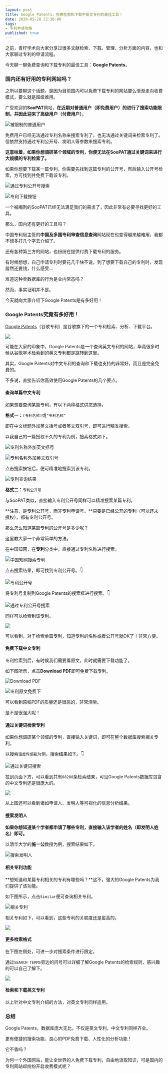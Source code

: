 ```yaml
---
layout: post
title: Google Patents，免费检索和下载中英文专利的最佳工具！
date: 2020-05-28 22:36:00
tags: 
- 专利申请攻略
published: true
---
```


之前，青柠学术向大家分享过很多文献检索、下载、管理、分析方面的内容，也和大家聊过专利的申请流程。

今天聊一聊免费查询和下载专利的最佳工具：**Google Patents**。

### 国内还有好用的专利网站吗？

之所以要聊这个话题，是因为目前国内可以免费下载专利的网站要么渐渐走向收费模式，要么就是超级难用。

广受欢迎的**SooPAT**网站，**在近期对普通用户（即免费用户）的进行了搜索功能限制，并因此迎来了高级用户（付费用户）**。

![被限制的普通用户](https://figurebed-iseex.oss-cn-hangzhou.aliyuncs.com/img/20200527231434.png)

免费用户已经无法通过专利名称来搜索专利了，也无法通过关键词来检索专利了。但依然支持通过专利公开号、发明人等参数来搜索专利。

**这意味着，如果你想调研某个领域的专利，你便无法在SooPAT通过关键词来进行大规模的专利检索了。**

如果你想要下载某一篇专利，你需要先找到这篇专利的公开号，然后输入公开号检索，方可找到并免费下载该专利。

![通过专利公开号搜索](https://figurebed-iseex.oss-cn-hangzhou.aliyuncs.com/img/20200527231815.png)

![专利下载按钮](https://figurebed-iseex.oss-cn-hangzhou.aliyuncs.com/img/20200527231940.png)

一个被阉割的SooPAT已经无法满足我们的需求了，因此非常有必要寻找更好的工具。

那么，国内还有更好的工具吗？

中国专利局主管的**中国及多国专利审查信息查询**网站现在也变得越来越难用，我都不想多打几个字去介绍了。

还有各种第三方的网站，也纷纷在提供付费下载专利的服务。

有时候想想，自己申请专利时要花几千块不说，到了想要下载自己的专利时，发现居然还要钱，什么感受...

难道这种卖数据库的行为是业内常态吗？

然而，事实证明并不是。

今天就向大家介绍下Google Patents是有多好用！

### Google Patents究竟有多好用！

[Google Patents](https://patents.google.com "Google Patents")（谷歌专利）是谷歌旗下的一个专利检索、分析、下载平台。

![](https://figurebed-iseex.oss-cn-hangzhou.aliyuncs.com/img/20200527233303.png)

可能在大家的印象中，Google Patents是一个查询英文专利的网站，毕竟很多时候从谷歌学术检索到的英文专利都是跳转到这里。

其实，Google Patents对中文专利的查询和下载也支持的非常好，而且是完全免费的。

不多说，直接告诉你高效使用Google Patents的几个要点。

#### 查询单篇中文专利

如果想要查询某篇专利，有以下两种格式供您选择。

**格式一：**`(专利名称)`或`"专利名称"`

即在中文标题外加英文括号或者英文双引号，即可进行精准搜索。

以我自己的一篇授权不久的专利为例，搜索格式如下。

![专利名称外加英文括号](https://figurebed-iseex.oss-cn-hangzhou.aliyuncs.com/img/20200527234336.png)

![专利名称外加英文双引号](https://figurebed-iseex.oss-cn-hangzhou.aliyuncs.com/img/20200527234537.png)

点击搜索按钮后，便可精准地搜索到该专利。

![专利查询结果](https://figurebed-iseex.oss-cn-hangzhou.aliyuncs.com/img/20200527234720.png)

**格式二：**`专利公开号`

与SooPAT类似，直接输入专利公开号同样可以精准搜索某篇专利。

**注意，是专利公开号，而非专利申请号。**只要是已经公开的专利（可以还未授权），都有专利公开号。

那么怎么知道某篇专利的公开号是多少呢？

这里教大家一个非常简单的方法。

在中国知网，在**专利**分类中，直接通过专利名称进行搜索。

![中国知网搜索专利](https://figurebed-iseex.oss-cn-hangzhou.aliyuncs.com/img/20200527235232.png)

点击搜索结果，即可找到专利公开号。👇

![专利公开号](https://figurebed-iseex.oss-cn-hangzhou.aliyuncs.com/img/20200527235356.png)

将专利号复制到Google Patents的搜索框进行搜索。👇

![通过专利公开号搜索](https://figurebed-iseex.oss-cn-hangzhou.aliyuncs.com/img/20200527235535.png)

同样可以检索到该专利。

![](https://figurebed-iseex.oss-cn-hangzhou.aliyuncs.com/img/20200527235559.png)

可以看到，对于检索单篇专利，知道专利的名称或者公开号就OK了！非常方便。

#### 免费下载中文专利

专利检索到后，有时候我们需要看原文，此时就需要下载功能了。

如下图所示，点击**Download PDF**即可免费下载专利。

![Download PDF](https://figurebed-iseex.oss-cn-hangzhou.aliyuncs.com/img/20200528000137.png)

![专利原文免费下](https://figurebed-iseex.oss-cn-hangzhou.aliyuncs.com/img/20200528000303.png)

可以看到原稿PDF的质量还是很高的，非常清晰。

是不是很强大呢！

#### 通过关键词检索专利

如果你想调研某个领域的专利，直接输入关键词，即可在整个数据库搜索相关专利。

以搜索`温度传感器`为例，搜索结果如下。👇

![通过关键词搜索](https://figurebed-iseex.oss-cn-hangzhou.aliyuncs.com/img/20200528000858.png)

拉到页面下方，可以看到共有`88288`条检索结果，可见Google Patents数据库包含的中文专利还是很庞大的。

![](https://figurebed-iseex.oss-cn-hangzhou.aliyuncs.com/img/20200528001006.png)

从上图还可以看到诸如申请人、发明人等可视化的信息分析结果。

#### 搜索发明人

**如果你想知道某个学者都申请了哪些专利，直接输入该学者的姓名（即发明人姓名）即可。**

以清华大学的**施一公**教授为例，搜索结果如下。

![搜索发明人](https://figurebed-iseex.oss-cn-hangzhou.aliyuncs.com/img/20200528002128.png)

#### 相关专利功能

**想知道和某篇专利相关的专利有哪些吗？**这不，强大的Google Patents为我们提供了该功能。

如下图所示，点击`Similar`便可查询相关专利。

![相关专利](https://figurebed-iseex.oss-cn-hangzhou.aliyuncs.com/img/20200528001503.png)

相关专利如下，可以看到，这些专利的关联度还是蛮高的。

![](https://figurebed-iseex.oss-cn-hangzhou.aliyuncs.com/img/20200528001541.png)

#### 更多检索格式

在下图左侧处，可进一步对搜索条件进行限定。

通过`SEARCH TERMS`旁边的问号可以详细了解Google Patents的检索规则，感兴趣的可以自己了解下。

![](https://figurebed-iseex.oss-cn-hangzhou.aliyuncs.com/img/20200528002337.png)

#### 检索和下载英文专利

以上针对中文专利介绍的方法，对英文专利同样适用。



### 总结

Google Patents，数据库庞大无比，不仅是英文专利，中文专利同样齐全。

更有便捷的搜索功能、良心的PDF免费下载、人性化的分析功能！

它不香吗？

为何一个外国网站，能让全世界的人免费下载专利，自由地汲取知识，可是国内的专利网站却纷纷开启收费模式呢？

